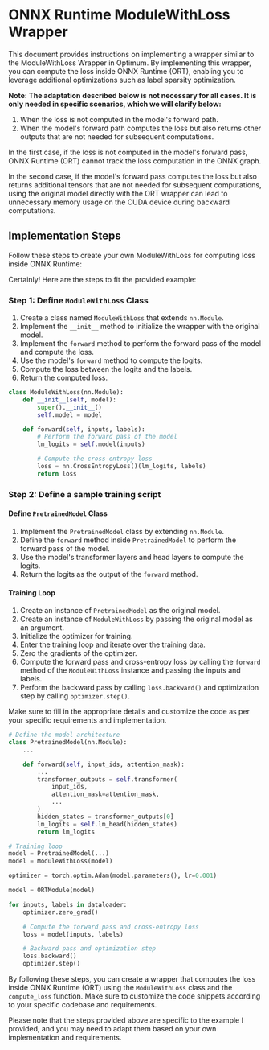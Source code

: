 # ONNX Runtime ModuleWithLoss Wrapper

This document provides instructions on implementing a wrapper similar to the ModuleWithLoss Wrapper in Optimum. By implementing this wrapper, you can compute the loss inside ONNX Runtime (ORT), enabling you to leverage additional optimizations such as label sparsity optimization.

**Note: The adaptation described below is not necessary for all cases. It is only needed in specific scenarios, which we will clarify below:**

1. When the loss is not computed in the model's forward path.
2. When the model's forward path computes the loss but also returns other outputs that are not needed for subsequent computations.

In the first case, if the loss is not computed in the model's forward pass, ONNX Runtime (ORT) cannot track the loss computation in the ONNX graph.

In the second case, if the model's forward pass computes the loss but also returns additional tensors that are not needed for subsequent computations, using the original model directly with the ORT wrapper can lead to unnecessary memory usage on the CUDA device during backward computations.

## Implementation Steps

Follow these steps to create your own ModuleWithLoss for computing loss inside ONNX Runtime:

Certainly! Here are the steps to fit the provided example:

### Step 1: Define `ModuleWithLoss` Class

1. Create a class named `ModuleWithLoss` that extends `nn.Module`.
2. Implement the `__init__` method to initialize the wrapper with the original model.
3. Implement the `forward` method to perform the forward pass of the model and compute the loss.
4. Use the model's `forward` method to compute the logits.
5. Compute the loss between the logits and the labels.
6. Return the computed loss.

```python
class ModuleWithLoss(nn.Module):
    def __init__(self, model):
        super().__init__()
        self.model = model

    def forward(self, inputs, labels):
        # Perform the forward pass of the model
        lm_logits = self.model(inputs)

        # Compute the cross-entropy loss
        loss = nn.CrossEntropyLoss()(lm_logits, labels)
        return loss
```
### Step 2: Define a sample training script

#### Define `PretrainedModel` Class

1. Implement the `PretrainedModel` class by extending `nn.Module`.
2. Define the `forward` method inside `PretrainedModel` to perform the forward pass of the model.
3. Use the model's transformer layers and head layers to compute the logits.
4. Return the logits as the output of the `forward` method.

#### Training Loop

1. Create an instance of `PretrainedModel` as the original model.
2. Create an instance of `ModuleWithLoss` by passing the original model as an argument.
3. Initialize the optimizer for training.
4. Enter the training loop and iterate over the training data.
5. Zero the gradients of the optimizer.
6. Compute the forward pass and cross-entropy loss by calling the `forward` method of the `ModuleWithLoss` instance and passing the inputs and labels.
7. Perform the backward pass by calling `loss.backward()` and optimization step by calling `optimizer.step()`.

Make sure to fill in the appropriate details and customize the code as per your specific requirements and implementation.

```python
# Define the model architecture
class PretrainedModel(nn.Module):
    ...

    def forward(self, input_ids, attention_mask):
        ...
        transformer_outputs = self.transformer(
            input_ids,
            attention_mask=attention_mask,
            ...
        )
        hidden_states = transformer_outputs[0]
        lm_logits = self.lm_head(hidden_states)
        return lm_logits

# Training loop
model = PretrainedModel(...)
model = ModuleWithLoss(model)

optimizer = torch.optim.Adam(model.parameters(), lr=0.001)

model = ORTModule(model)

for inputs, labels in dataloader:
    optimizer.zero_grad()

    # Compute the forward pass and cross-entropy loss
    loss = model(inputs, labels)

    # Backward pass and optimization step
    loss.backward()
    optimizer.step()

```

By following these steps, you can create a wrapper that computes the loss inside ONNX Runtime (ORT) using the `ModuleWithLoss` class and the `compute_loss` function. Make sure to customize the code snippets according to your specific codebase and requirements.

Please note that the steps provided above are specific to the example I provided, and you may need to adapt them based on your own implementation and requirements.
